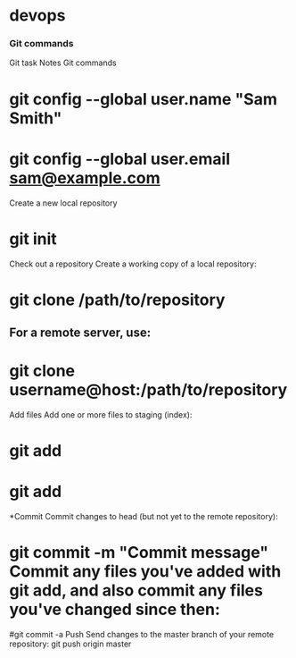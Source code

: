 # devops

### Git commands
Git task	Notes	Git commands


# git config --global user.name "Sam Smith"

# git config --global user.email sam@example.com

Create a new local repository	 	

# git init
Check out a repository	Create a working copy of a local repository:	

# git clone /path/to/repository

## For a remote server, use:	
# git clone username@host:/path/to/repository

Add files	Add one or more files to staging (index):	

# git add <filename>

# git add 
*Commit	Commit changes to head (but not yet to the remote repository):	

# git commit -m "Commit message" Commit any files you've added with git add, and also commit any files you've changed since then:	

#git commit -a
Push	Send changes to the master branch of your remote repository:	git push origin master

